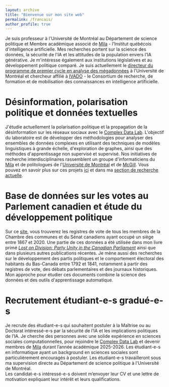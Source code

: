```yaml
---
layout: archive
title: "Bienvenue sur mon site web"
permalink: /francais/
author_profile: true
---
```


Je suis professeur à l'Université de Montréal au Département de science politique et Membre académique associé de [Mila](https://mila.quebec/fr) - l'Institut québécois d'intelligence artificielle. Mes recherches portent sur la science des données, la sécurité de l'IA et les attitudes de la population envers l'IA générative. Je m'intéresse également aux institutions législatives et au développement politique comparé. Je suis actuellement le [directeur du programme de premier cycle en analyse des mégadonnées](https://admission.umontreal.ca/programmes/microprogramme-de-1er-cycle-en-analyse-des-megadonnees-en-sciences-humaines-et-sociales/) à l'Université de Montréal et chercheur affilié à [IVADO](https://ivado.ca) - le Consortium de recherche, de formation et de mobilisation des connaissances en intelligence artificielle. 

Désinformation, polarisation politique et données textuelles
======
J'étudie actuellement la polarisation politique et la propagation de la désinformation sur les réseaux sociaux avec le [Complex Data Lab](https://complexdatalabmcgill.github.io). L'objectif du laboratoire est de développer des méthodologies pour analyser des ensembles de données complexes en utilisant des techniques de modèles linguistiques à grande échelle, d'exploration de graphes, ainsi que des méthodes d'apprentissage non supervisé et supervisé. Nos initiatives de recherche interdisciplinaires rassemblent un groupe d'informaticiens du [Mila](https://mila.quebec/fr/) et de politologues de l'[Université de Montréal](https://pol.umontreal.ca/accueil/) et de [McGill](https://www.mcgill.ca/politicalscience/). Vous pouvez en savoir plus sur ces projets [ici](https://politicalpolarization.github.io) et dans ma [section de recherche actuelle](https://jf-godbout.github.io/publications/).

Base de données sur les votes au Parlement canadien et étude du développement politique
======
Sur ce [site](https://jf-godbout.github.io/data/), vous trouverez les registres de vote de tous les membres de la Chambre des communes et du Sénat canadiens ayant occupé un siège entre 1867 et 2020. Une partie de ces données a été utilisée dans mon livre primé [*Lost on Division: Party Unity in the Canadian Parliament*](https://utorontopress.com/9781487524753/lost-on-division/) ainsi que dans plusieurs autres publications récentes. Je mène aussi des recherches sur le développement des partis politiques et le comportement électoral des habitants du Bas-Canada entre 1792 et 1841, notamment à partir des registres de vote, des débats parlementaires et des journaux historiques. Mon approche pour étudier ces documents combine la science des données et des outils d'apprentissage automatique.

Recrutement étudiant-e-s gradué-e-s
======
Je recrute des étudiant-e-s qui souhaitent postuler à la Maîtrise ou au Doctorat intéressé-e-s par la sécurité de l’IA et les implications politiques de l’IA. Je cherche des personnes avec une solide expérience en sciences sociales computationnelles, pour rejoindre le [Complex Data Lab](https://complexdatalabmcgill.github.io) et devenir membres de [Mila](https://mila.quebec/fr/) durant l’année académique 2025-2026. Les étudiant-e-s en informatique ayant un background en sciences sociales sont particulièrement encouragés à postuler. Les étudiant-e-s travailleront sous ma supervision directe au Département de science politique à l'Université de Montréal.  
Les candidat-e-s intéressé-e-s doivent m’envoyer leur CV et une lettre de motivation expliquant leur intérêt et leurs qualifications.
